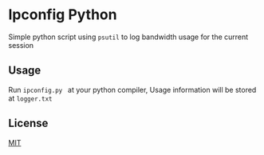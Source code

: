 # Ipconfig Python

Simple python script using ```psutil``` to log bandwidth usage for the current session

## Usage

Run ```ipconfig.py ``` at your python compiler, Usage information will be stored at ```logger.txt``` 

## License
[MIT](https://choosealicense.com/licenses/mit/)